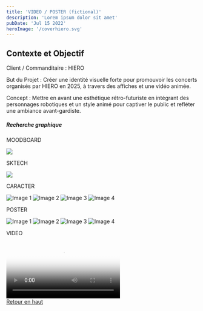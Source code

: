```yaml
---
title: 'VIDEO / POSTER (fictional)'
description: 'Lorem ipsum dolor sit amet'
pubDate: 'Jul 15 2022'
heroImage: '/coverhiero.svg'
---
```



<h2 class="text-center lg:text-4xl text-xl font-bold my-8">Contexte et Objectif</h2>

Client / Commanditaire : HIERO

But du Projet : Créer une identité visuelle forte pour promouvoir les concerts organisés par HIERO en 2025, à travers des affiches et une vidéo animée.

Concept : Mettre en avant une esthétique rétro-futuriste en intégrant des personnages robotiques et un style animé pour captiver le public et refléter une ambiance avant-gardiste.



<h5 class="text-center my-8">Recherche graphique</h5>
<p class="text-center">MOODBOARD</p>

<img class="rounded-xl" src="/hiero/moodboard.svg"></img>

<p class="text-center">SKTECH</p>

<img class="rounded-xl" src="/hiero/sketch.png"></img>

<p class="text-center" src="/hiero/">CARACTER</p>

<div class="grid grid-cols-2 lg:grid-cols-4 gap-4">
  <img class="w-full rounded-lg h-auto" src="/hiero/cara1.png" alt="Image 1">
  <img class="w-full rounded-lg h-auto" src="/hiero/cara2.png" alt="Image 2">
  <img class="w-full rounded-lg h-auto" src="/hiero/cara3.png" alt="Image 3">
  <img class="w-full rounded-lg h-auto" src="/hiero/cara4.png" alt="Image 4">
</div>



<p class="text-center my-6">POSTER</p>

<div class="grid grid-cols-2 lg:grid-cols-4 gap-4">
  <img class="w-full rounded-lg h-auto" src="/hiero/affiche1.png" alt="Image 1">
  <img class="w-full rounded-lg h-auto" src="/hiero/affiche2.png" alt="Image 2">
  <img class="w-full rounded-lg h-auto" src="/hiero/affiche3.png" alt="Image 3">
  <img class="w-full rounded-lg h-auto" src="/hiero/affiche4.png" alt="Image 4">
</div>


<p class="text-center my-6">VIDEO</p>

<div class="flex w-full justify-center items-center mb-20">
<video controls class="rounded-xl w-96" poster="/hiero/covervideo.svg">
  <source src="/hiero/video.mp4" type="video/mp4">
</video>
</div>

<div class="relative my-24">
  <a href="#" 
     class="flex justify-center rounded-xl p-4 active:bg-green active:text-black border-green lg:hover:bg-green lg:hover:text-black lg:transition-transform duration-300 lg:hover:translate-x-2 lg:hover:-translate-y-2">
      Retour en haut
  </a>
  <div class="absolute inset-0 border-2 rounded-xl border-green pointer-events-none"></div>
</div>


